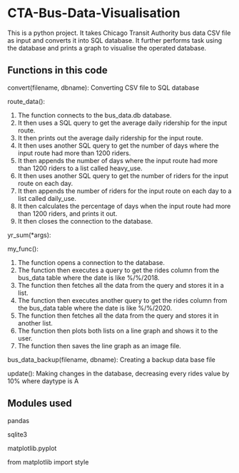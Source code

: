 # CTA-Bus-Data-Visualisation


This is a python project. It takes Chicago Transit Authority bus data CSV file as input and converts it into SQL database. It further performs task using the database and prints a graph to visualise the operated database.


## Functions in this code
convert(filename, dbname): Converting CSV file to SQL database

route_data():
  1. The function connects to the bus_data.db database.
  2. It then uses a SQL query to get the average daily ridership for the input route.
  3. It then prints out the average daily ridership for the input route.
  4. It then uses another SQL query to get the number of days where the input route had more than 1200 riders.
  5. It then appends the number of days where the input route had more than 1200 riders to a list called heavy_use.
  6. It then uses another SQL query to get the number of riders for the input route on each day.
  7. It then appends the number of riders for the input route on each day to a list called daily_use.
  8. It then calculates the percentage of days when the input route had more than 1200 riders, and prints it out.
  9. It then closes the connection to the database.

yr_sum(*args):

my_func():
  1. The function opens a connection to the database.
  2. The function then executes a query to get the rides column from the bus_data table where the date is like %/%/2018.
  3. The function then fetches all the data from the query and stores it in a list.
  4. The function then executes another query to get the rides column from the bus_data table where the date is like %/%/2020.
  5. The function then fetches all the data from the query and stores it in another list.
  6. The function then plots both lists on a line graph and shows it to the user.
  7. The function then saves the line graph as an image file.

bus_data_backup(filename, dbname): Creating a backup data base file

update(): Making changes in the database, decreasing every rides value by 10% where daytype is A


## Modules used
pandas 

sqlite3

matplotlib.pyplot

from matplotlib import style

